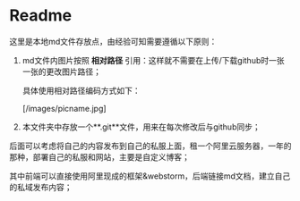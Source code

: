 # Readme

这里是本地md文件存放点，由经验可知需要遵循以下原则：

1. md文件内图片按照 **相对路径** 引用：这样就不需要在上传/下载github时一张一张的更改图片路径；

   具体使用相对路径编码方式如下：

   [/images/picname.jpg]

2. 本文件夹中存放一个**.git**文件，用来在每次修改后与github同步；



后面可以考虑将自己的内容发布到自己的私服上面，租一个阿里云服务器，一年的那种，部署自己的私服和网站，主要是自定义博客；

其中前端可以直接使用阿里现成的框架&webstorm，后端链接md文档，建立自己的私域发布内容；
